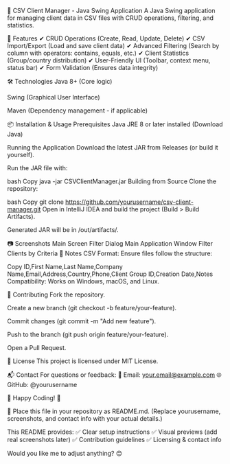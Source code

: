 📂 CSV Client Manager - Java Swing Application
A Java Swing application for managing client data in CSV files with CRUD operations, filtering, and statistics.

🚀 Features
✔ CRUD Operations (Create, Read, Update, Delete)
✔ CSV Import/Export (Load and save client data)
✔ Advanced Filtering (Search by column with operators: contains, equals, etc.)
✔ Client Statistics (Group/country distribution)
✔ User-Friendly UI (Toolbar, context menu, status bar)
✔ Form Validation (Ensures data integrity)

🛠️ Technologies
Java 8+ (Core logic)

Swing (Graphical User Interface)

Maven (Dependency management - if applicable)

📦 Installation & Usage
Prerequisites
Java JRE 8 or later installed (Download Java)

Running the Application
Download the latest JAR from Releases (or build it yourself).

Run the JAR file with:

bash
Copy
java -jar CSVClientManager.jar
Building from Source
Clone the repository:

bash
Copy
git clone https://github.com/yourusername/csv-client-manager.git
Open in IntelliJ IDEA and build the project (Build > Build Artifacts).

Generated JAR will be in /out/artifacts/.

📷 Screenshots
Main Screen	Filter Dialog
Main Application Window	Filter Clients by Criteria
📝 Notes
CSV Format: Ensure files follow the structure:

Copy
ID,First Name,Last Name,Company Name,Email,Address,Country,Phone,Client Group ID,Creation Date,Notes
Compatibility: Works on Windows, macOS, and Linux.

🤝 Contributing
Fork the repository.

Create a new branch (git checkout -b feature/your-feature).

Commit changes (git commit -m "Add new feature").

Push to the branch (git push origin feature/your-feature).

Open a Pull Request.

📜 License
This project is licensed under MIT License.

📬 Contact
For questions or feedback:
📧 Email: your.email@example.com
🌐 GitHub: @yourusername

🚀 Happy Coding! 🚀

📌 Place this file in your repository as README.md.
(Replace yourusername, screenshots, and contact info with your actual details.)

This README provides:
✅ Clear setup instructions
✅ Visual previews (add real screenshots later)
✅ Contribution guidelines
✅ Licensing & contact info

Would you like me to adjust anything? 😊
